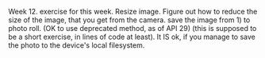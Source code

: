 Week 12. exercise for this week.
Resize image. Figure out how to reduce the size of the image, that you get from the camera. 
save the image from 1) to photo roll. (OK to use deprecated method, as of API 29)
(this is supposed to be a short exercise, in lines of code at least).
It IS ok, if you manage to save the photo to the device's local filesystem.
